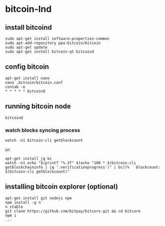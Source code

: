 # bitcoin-lnd

## install bitcoind
```
sudo apt-get install software-properties-common
sudo apt-add-repository ppa:bitcoin/bitcoin
sudo apt-get update
sudo apt-get install bitcoin-qt bitcoind
```

## config bitcoin
```
apt-get install nano
nano .bitcoin/bitcoin.conf
contab -e
* * * * * bitcoind
```

## running bitcoin node
```bitcoind```

### watch blocks syncing process
```
watch -n1 bitcoin-cli getblockcount
```
or:
```
apt-get install jq bc
watch -n1 echo "$(printf "%.2f" $(echo "100 * $(bitcoin-cli getblockchaininfo | jq '.verificationprogress')" | bc))%   blockcount: $(bitcoin-cli getblockcount)"
```

## installing bitcoin explorer (optional)
```
apt-get install git nodejs npm
npm install -g n
n stable
git clone https://github.com/bitpay/bitcore.git && cd bitcore
npm i
...
```
